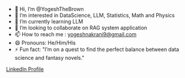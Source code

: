 - 👋 Hi, I’m @YogeshTheBrown
- 👀 I’m interested in DataScience, LLM, Statistics, Math and Physics
- 🌱 I’m currently learning LLM
- 💞️ I’m looking to collaborate on RAG system application 
- 📫 How to reach me : yogeshnakrani9@gmail.com
- 😄 Pronouns: He/Him/His
- ⚡ Fun fact: "I’m on a quest to find the perfect balance between data science and fantasy novels."

<!---
YogeshTheBrown/YogeshTheBrown is a ✨ special ✨ repository because its `README.md` (this file) appears on your GitHub profile.
You can click the Preview link to take a look at your changes.



--->
<a href="https://www.linkedin.com/in/yogesh-nakrani-391612103" target="_blank">LinkedIn Profile</a>
